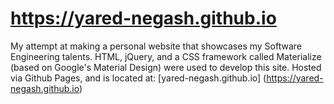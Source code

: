 # https://yared-negash.github.io
My attempt at making a personal website that showcases my Software Engineering talents. HTML, jQuery, and a CSS framework called Materialize (based on Google's Material Design) were used to develop this site. Hosted via Github Pages, and is located at: [yared-negash.github.io] (https://yared-negash.github.io)
